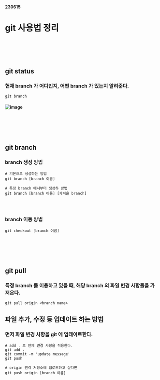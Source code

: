 #### 230615
# git 사용법 정리
### <br/><br/><br/>

## git status
### 현재 branch 가 어디인지, 어떤 branch 가 있는지 알려준다.
```
git branch
```
#### ![image](https://github.com/Shin-jongwhan/git/assets/62974484/6cf2b64d-da4d-4a4c-baed-1df912ce0aae)
### <br/><br/><br/>

## git branch
### branch 생성 방법
```
# 기본으로 생성하는 방법
git branch [branch 이름] 

# 특정 branch 에서부터 생성하 방법
git branch [branch 이름] [가져올 branch]
```
### <br/>

### branch 이동 방법
```
git checkout [branch 이름]
```
### <br/><br/><br/>

## git pull
### 특정 branch 를 이용하고 있을 때, 해당 branch 의 파일 변경 사항들을 가져온다.
```
git pull origin <branch name>
```

## 파일 추가, 수정 등 업데이트 하는 방법
### 먼저 파일 변경 사항을 git 에 업데이트한다.
```
# add . 로 전체 변경 사항을 적용한다.
git add .
git commit -m 'update message'
git push

# origin 원격 저장소에 업로드하고 싶다면
git push origin [branch 이름]
```
### <br/><br/><br/>
